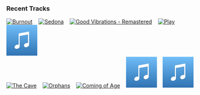 ### Recent Tracks
[<img src='https://lastfm.freetls.fastly.net/i/u/300x300/be85878649914d8f648f5f92d6132e4f.png' width='16%' height='16%' alt='Burnout'>](https://www.last.fm/music/john%2beatherly/_/burnout)&nbsp;&nbsp;&nbsp;&nbsp;[<img src='https://lastfm.freetls.fastly.net/i/u/300x300/389df7a63a3e4b9ecb30760f685a03cb.png' width='16%' height='16%' alt='Sedona'>](https://www.last.fm/music/houndmouth/_/sedona)&nbsp;&nbsp;&nbsp;&nbsp;[<img src='https://lastfm.freetls.fastly.net/i/u/300x300/2f8b47ef36f230965dca47d295e01bd0.png' width='16%' height='16%' alt='Good Vibrations - Remastered'>](https://www.last.fm/music/the%2bbeach%2bboys/_/good%2bvibrations%2b-%2bremastered)&nbsp;&nbsp;&nbsp;&nbsp;[<img src='https://lastfm.freetls.fastly.net/i/u/300x300/17330512f096b97e0e9e34868473e97a.png' width='16%' height='16%' alt='Play'>](https://www.last.fm/music/callum%2bbeattie/_/play)&nbsp;&nbsp;&nbsp;&nbsp;[<img src='https://github.com/atfinke/atfinke/blob/master/placeholder.jpeg?raw=true' width='16%' height='16%' alt='Jacob from the Bible'>](https://www.last.fm/music/jake%2bwesley%2brogers/_/jacob%2bfrom%2bthe%2bbible)&nbsp;&nbsp;&nbsp;&nbsp;<br>[<img src='https://lastfm.freetls.fastly.net/i/u/300x300/98aff58fe4804704b6029857eeb4d186.png' width='16%' height='16%' alt='The Cave'>](https://www.last.fm/music/mumford%2b%2526%2bsons/_/the%2bcave)&nbsp;&nbsp;&nbsp;&nbsp;[<img src='https://lastfm.freetls.fastly.net/i/u/300x300/cde747a076e8ecd16c8f2638285a5e52.png' width='16%' height='16%' alt='Orphans'>](https://www.last.fm/music/coldplay/_/orphans)&nbsp;&nbsp;&nbsp;&nbsp;[<img src='https://lastfm.freetls.fastly.net/i/u/300x300/75a56f9a3f5b4c98cc0350c0800e434f.png' width='16%' height='16%' alt='Coming of Age'>](https://www.last.fm/music/foster%2bthe%2bpeople/_/coming%2bof%2bage)&nbsp;&nbsp;&nbsp;&nbsp;[<img src='https://github.com/atfinke/atfinke/blob/master/placeholder.jpeg?raw=true' width='16%' height='16%' alt='The Chain - 2004 Remaster'>](https://www.last.fm/music/fleetwood%2bmac/_/the%2bchain%2b-%2b2004%2bremaster)&nbsp;&nbsp;&nbsp;&nbsp;[<img src='https://github.com/atfinke/atfinke/blob/master/placeholder.jpeg?raw=true' width='16%' height='16%' alt='Well Wasted'>](https://www.last.fm/music/plastic%2bpicnic/_/well%2bwasted)&nbsp;&nbsp;&nbsp;&nbsp;<br>